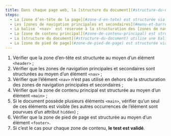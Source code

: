 ```yaml
---
title: Dans chaque page web, la [structure du document](#structure-du-document) vérifie-t-elle ces conditions (hors cas particuliers) ?
steps:
  - La [zone d’en-tête de la page](#zone-d-en-tete) est structurée via une balise `<header>` ;
  - Les [zones de navigation principales et secondaires](#menu-et-barre-de-navigation) sont structurées via une balise `<nav>` ;
  - La balise `<nav>` est réservée à la structuration des [zones de navigation principales et secondaires](#menu-et-barre-de-navigation) ;
  - La [zone de contenu principal](#zone-de-contenu-principal) est structurée via une balise `<main>` ;
  - La [structure du document](#structure-du-document) utilise une balise `<main>` visible unique ;
  - La [zone de pied de page](#zone-de-pied-de-page) est structurée via une balise `<footer>`.
---
```


1. Vérifier que la zone d’en-tête est structurée au moyen d’un élément `<header>` ;
2. Vérifier que les zones de navigation principales et secondaires sont structurées au moyen d’un élément `<nav>` ;
3. Vérifier que l’élément `<nav>` n’est pas utilisé en dehors de la structuration des zones de navigation principales et secondaires ;
4. Vérifier que la zone de contenu principal est structurée au moyen d’un élément `<main>` ;
5. Si le document possède plusieurs éléments `<main>`, vérifier qu’un seul de ces éléments est visible (les autres occurrences de l’élément sont pourvues d’un attribut `hidden`) ;
6. Vérifier que la zone de pied de page est structurée au moyen d’un élément `<footer>`.
7. Si c’est le cas pour chaque zone de contenu, **le test est validé**.
